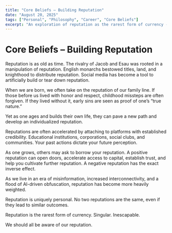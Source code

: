 ```yaml
---
title: "Core Beliefs – Building Reputation"
date: "August 20, 2025"
tags: ["Personal", "Philosophy", "Career", "Core Beliefs"]
excerpt: "An exploration of reputation as the rarest form of currency - how it's built, maintained, and leveraged in our interconnected world."
---
```


# Core Beliefs – Building Reputation

Reputation is as old as time.
The rivalry of Jacob and Esau was rooted in a manipulation of reputation.
English monarchs bestowed titles, land, and knighthood to distribute reputation.
Social media has become a tool to artificially build or tear down reputation.

When we are born, we often take on the reputation of our family line.
If those before us lived with honor and respect, childhood missteps are often forgiven.
If they lived without it, early sins are seen as proof of one’s “true nature.”

Yet as one ages and builds their own life, they can pave a new path and develop an individualized reputation.

Reputations are often accelerated by attaching to platforms with established credibility.
Educational institutions, corporations, social clubs, and communities.
Your past actions dictate your future perception.

As one grows, others may ask to borrow your reputation.
A positive reputation can open doors, accelerate access to capital, establish trust, and help you cultivate further reputation.
A negative reputation has the exact inverse effect.

As we live in an era of misinformation, increased interconnectivity, and a flood of AI-driven obfuscation, reputation has become more heavily weighted.

Reputation is uniquely personal.
No two reputations are the same, even if they lead to similar outcomes.

Reputation is the rarest form of currency. Singular. Inescapable.

We should all be aware of our reputation.
